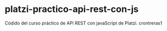 # platzi-practico-api-rest-con-js
Códido del curso práctico de APi REST con javaScript de Platzi. crontreras1
